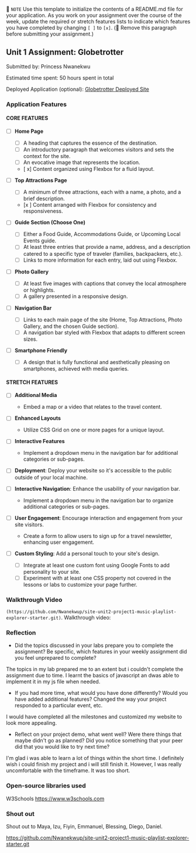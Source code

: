 📝 `NOTE` Use this template to initialize the contents of a README.md file for your application. As you work on your assignment over the course of the week, update the required or stretch features lists to indicate which features you have completed by changing `[ ]` to `[x]`. (🚫 Remove this paragraph before submitting your assignment.)

## Unit 1 Assignment: Globetrotter

Submitted by: Princess Nwanekwu

Estimated time spent: 50 hours spent in total

Deployed Application (optional): [Globetrotter Deployed Site](ADD_LINK_HERE)

### Application Features

#### CORE FEATURES

- [ ] **Home Page**
  - [ ] A heading that captures the essence of the destination.
  - [ ] An introductory paragraph that welcomes visitors and sets the context for the site.
  - [ ] An evocative image that represents the location.
  - [ x] Content organized using Flexbox for a fluid layout.

- [ ] **Top Attractions Page**
  - [ ] A minimum of three attractions, each with a name, a photo, and a brief description.
  - [x ] Content arranged with Flexbox for consistency and responsiveness.

- [ ] **Guide Section (Choose One)**
  - [ ] Either a Food Guide, Accommodations Guide, or Upcoming Local Events guide.
  - [ ] At least three entries that provide a name, address, and a description catered to a specific type of traveler (families, backpackers, etc.).
  - [ ] Links to more information for each entry, laid out using Flexbox.

- [ ] **Photo Gallery**
  - [ ] At least five images with captions that convey the local atmosphere or highlights.
  - [ ] A gallery presented in a responsive design.

- [ ] **Navigation Bar**
  - [ ] Links to each main page of the site (Home, Top Attractions, Photo Gallery, and the chosen Guide section).
  - [ ] A navigation bar styled with Flexbox that adapts to different screen sizes.  

- [ ] **Smartphone Friendly**
  - [ ] A design that is fully functional and aesthetically pleasing on smartphones, achieved with media queries.

#### STRETCH FEATURES

- [ ] **Additional Media**
  - Embed a map or a video that relates to the travel content.

- [ ] **Enhanced Layouts**
  - Utilize CSS Grid on one or more pages for a unique layout.

- [ ] **Interactive Features**
  - Implement a dropdown menu in the navigation bar for additional categories or sub-pages.

- [ ] **Deployment**: Deploy your website so it's accessible to the public outside of your local machine. 

- [ ] **Interactive Navigation**: Enhance the usability of your navigation bar.
  - Implement a dropdown menu in the navigation bar to organize additional categories or sub-pages.

- [ ] **User Engagement**: Encourage interaction and engagement from your site visitors.
  - Create a form to allow users to sign up for a travel newsletter, enhancing user engagement.

- [ ] **Custom Styling**: Add a personal touch to your site's design.
  - [ ] Integrate at least one custom font using Google Fonts to add personality to your site.
  - [ ] Experiment with at least one CSS property not covered in the lessons or labs to customize your page further.

### Walkthrough Video

`(https://github.com/Nwanekwup/site-unit2-project1-music-playlist-explorer-starter.git)`.
Walkthrough video: 


### Reflection

* Did the topics discussed in your labs prepare you to complete the assignment? Be specific, which features in your weekly assignment did you feel unprepared to complete?

The topics in my lab prepared me to an extent but i couldn't complete the assignment due to time. I learnt the basics of javascript an dwas able to implement it in my js file when needed.

* If you had more time, what would you have done differently? Would you have added additional features? Changed the way your project responded to a particular event, etc.
  
I would have completed all the milestones and customized my website to look more appealing.

* Reflect on your project demo, what went well? Were there things that maybe didn't go as planned? Did you notice something that your peer did that you would like to try next time?

I'm glad i was able to learn a lot of things within the short time. I definitely wish i could finish my project and i will still finish it. However, I was really uncomfortable with the timeframe. It was too short.

### Open-source libraries used


W3Schools
https://www.w3schools.com

### Shout out

Shout out to Maya, Izu, Fiyin, Emmanuel, Blessing, Diego, Daniel.

https://github.com/Nwanekwup/site-unit2-project1-music-playlist-explorer-starter.git
